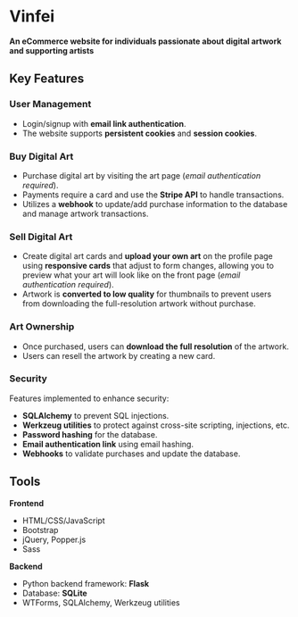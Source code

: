 # Vinfei

**An eCommerce website for individuals passionate about digital artwork and supporting artists**

## Key Features

### User Management

- Login/signup with **email link authentication**.
- The website supports **persistent cookies** and **session cookies**.

### Buy Digital Art

- Purchase digital art by visiting the art page (*email authentication required*).
- Payments require a card and use the **Stripe API** to handle transactions.
- Utilizes a **webhook** to update/add purchase information to the database and manage artwork transactions.

### Sell Digital Art

- Create digital art cards and **upload your own art** on the profile page using **responsive cards** that adjust to form changes, allowing you to preview what your art will look like on the front page (*email authentication required*).
- Artwork is **converted to low quality** for thumbnails to prevent users from downloading the full-resolution artwork without purchase.

### Art Ownership

- Once purchased, users can **download the full resolution** of the artwork.
- Users can resell the artwork by creating a new card.

### Security

Features implemented to enhance security:

- **SQLAlchemy** to prevent SQL injections.
- **Werkzeug utilities** to protect against cross-site scripting, injections, etc.
- **Password hashing** for the database.
- **Email authentication link** using email hashing.
- **Webhooks** to validate purchases and update the database.

## Tools

**Frontend**

- HTML/CSS/JavaScript
- Bootstrap
- jQuery, Popper.js
- Sass

**Backend**

- Python backend framework: **Flask**
- Database: **SQLite**
- WTForms, SQLAlchemy, Werkzeug utilities
